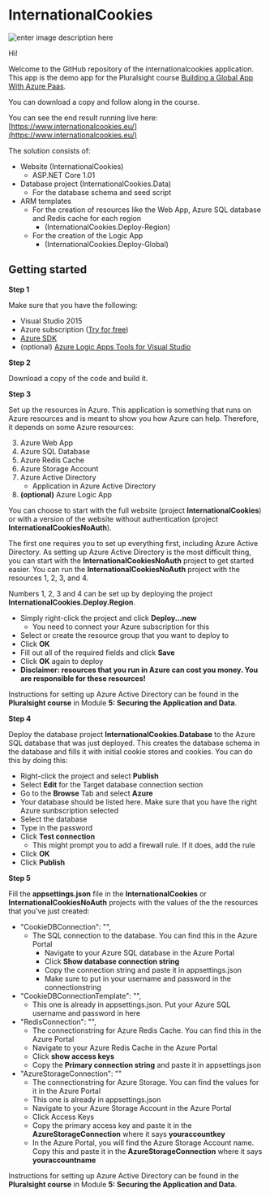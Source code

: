 # InternationalCookies

![enter image description here](https://www.pluralsight.com/content/dam/pluralsight/newsroom/brand-assets/logos/pluralsight-logo-vrt-color-2.png)  

Hi! 

Welcome to the GitHub repository of the internationalcookies application.
This app is the demo app for the Pluralsight course [Building a Global App With Azure Paas](https://app.pluralsight.com/profile/author/barry-luijbregts).

You can download a copy and follow along in the course.

You can see the end result running live here: [https://www.internationalcookies.eu/](https://www.internationalcookies.eu/)

The solution consists of:

 - Website (InternationalCookies)
	 - ASP.NET Core 1.01	 
 - Database project (InternationalCookies.Data)
	 - For the database schema and seed script	 
 - ARM templates 
	 - For the creation of resources like the Web App, Azure SQL database and Redis cache for each region
		 - (InternationalCookies.Deploy-Region)
	 - For the creation of the Logic App
		 - (InternationalCookies.Deploy-Global)

Getting started
---------------

**Step 1**

Make sure that you have the following:

 - Visual Studio 2015
 - Azure subscription ([Try for free](https://azure.microsoft.com/en-us/free/))
 - [Azure SDK](https://azure.microsoft.com/en-us/downloads/)
 - (optional) [Azure Logic Apps Tools for Visual Studio](https://marketplace.visualstudio.com/items?itemName=VinaySinghMSFT.AzureLogicAppsToolsforVisualStudio) 

**Step 2**

Download a copy of the code and build it.

**Step 3**

Set up the resources in Azure. This application is something that runs on Azure resources and is meant to show you how Azure can help. Therefore, it depends on some Azure resources:

 3. Azure Web App
 4. Azure SQL Database
 5. Azure Redis Cache
 6. Azure Storage Account
 7. Azure Active Directory
	 - Application in Azure Active Directory
 7. **(optional)** Azure Logic App

You can choose to start with the full website (project **InternationalCookies**) or with a version of the website without authentication (project **InternationalCookiesNoAuth**).

The first one requires you to set up everything first, including Azure Active Directory. As setting up Azure Active Directory is the most difficult thing, you can start with the **InternationalCookiesNoAuth** project to get started easier. You can run the **InternationalCookiesNoAuth** project with the resources 1, 2, 3, and 4.

Numbers 1, 2, 3 and 4 can be set up by deploying the project **InternationalCookies.Deploy.Region**.

 - Simply right-click the project and click **Deploy...new**
	 - You need to connect your Azure subscription for this
 - Select or create the resource group that you want to deploy to
 - Click **OK**
 - Fill out all of the required fields and click **Save**
 - Click **OK** again to deploy
 - **Disclaimer: resources that you run in Azure can cost you money. You are responsible for these resources!**

Instructions for setting up Azure Active Directory can be found in the **Pluralsight course** in Module **5: Securing the Application and Data**.


**Step 4**

Deploy the database project **InternationalCookies.Database** to the Azure SQL database that was just deployed. This creates the database schema in the database and fills it with initial cookie stores and cookies. You can do this by doing this:

 - Right-click the project and select **Publish**
 - Select **Edit** for the Target database connection section
 - Go to the **Browse** Tab and select **Azure**
 - Your database should be listed here. Make sure that you have the right Azure sunbscription selected
 - Select the database
 - Type in the password
 - Click **Test connection**
	 - This might prompt you to add a firewall rule. If it does, add the rule	 
 - Click **OK**
 - Click **Publish**

**Step 5**

Fill the **appsettings.json** file in the **InternationalCookies** or **InternationalCookiesNoAuth** projects with the values of the the resources that you've just created:

 - "CookieDBConnection": "", 
	 - The SQL connection to the database. You can find this in the Azure Portal
		 - Navigate to your Azure SQL database in the Azure Portal
		 - Click **Show database connection string**
		 - Copy the connection string and paste it in appsettings.json
		 - Make sure to put in your username and password in the connectionstring
 - "CookieDBConnectionTemplate": "",
	 - This one is already in appsettings.json. Put your Azure SQL username and password in here
 - "RedisConnection": "",
	 - The connectionstring for Azure Redis Cache. You can find this in the Azure Portal
	 - Navigate to your Azure Redis Cache in the Azure Portal
	 - Click **show access keys**
	 - Copy the **Primary connection string** and paste it in appsettings.json
 - "AzureStorageConnection": ""
	 - The connectionstring for Azure Storage. You can find the values for it in the Azure Portal
	 - This one is already in appsettings.json
	 - Navigate to your Azure Storage Account in the Azure Portal
	 - Click Access Keys
	 - Copy the primary access key and paste it in the **AzureStorageConnection** where it says **youraccountkey**
	 - In the Azure Portal, you will find the Azure Storage Account name. Copy this and paste it in the **AzureStorageConnection** where it says **youraccountname**

Instructions for setting up Azure Active Directory can be found in the **Pluralsight course** in Module **5: Securing the Application and Data**.

